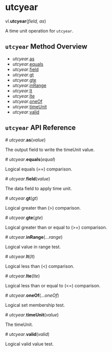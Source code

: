 # utcyear

vl.<b>utcyear</b>(<em>field, as</em>)

A time unit operation for <code>utcyear</code>.

## <code>utcyear</code> Method Overview

* <em>utcyear</em>.<a href="#as">as</a>
* <em>utcyear</em>.<a href="#equals">equals</a>
* <em>utcyear</em>.<a href="#field">field</a>
* <em>utcyear</em>.<a href="#gt">gt</a>
* <em>utcyear</em>.<a href="#gte">gte</a>
* <em>utcyear</em>.<a href="#inRange">inRange</a>
* <em>utcyear</em>.<a href="#lt">lt</a>
* <em>utcyear</em>.<a href="#lte">lte</a>
* <em>utcyear</em>.<a href="#oneOf">oneOf</a>
* <em>utcyear</em>.<a href="#timeUnit">timeUnit</a>
* <em>utcyear</em>.<a href="#valid">valid</a>

## <code>utcyear</code> API Reference

<a name="as">#</a>
<em>utcyear</em>.<b>as</b>(<em>value</em>)

The output field to write the timeUnit value.

<a name="equals">#</a>
<em>utcyear</em>.<b>equals</b>(<em>equal</em>)

Logical equals (==) comparison.

<a name="field">#</a>
<em>utcyear</em>.<b>field</b>(<em>value</em>)

The data field to apply time unit.

<a name="gt">#</a>
<em>utcyear</em>.<b>gt</b>(<em>gt</em>)

Logical greater than (>) comparison.

<a name="gte">#</a>
<em>utcyear</em>.<b>gte</b>(<em>gte</em>)

Logical greater than or equal to (>=) comparison.

<a name="inRange">#</a>
<em>utcyear</em>.<b>inRange</b>(<em>...range</em>)

Logical value in range test.

<a name="lt">#</a>
<em>utcyear</em>.<b>lt</b>(<em>lt</em>)

Logical less than (<) comparison.

<a name="lte">#</a>
<em>utcyear</em>.<b>lte</b>(<em>lte</em>)

Logical less than or equal to (<=) comparison.

<a name="oneOf">#</a>
<em>utcyear</em>.<b>oneOf</b>(<em>...oneOf</em>)

Logical set membership test.

<a name="timeUnit">#</a>
<em>utcyear</em>.<b>timeUnit</b>(<em>value</em>)

The timeUnit.

<a name="valid">#</a>
<em>utcyear</em>.<b>valid</b>(<em>valid</em>)

Logical valid value test.

